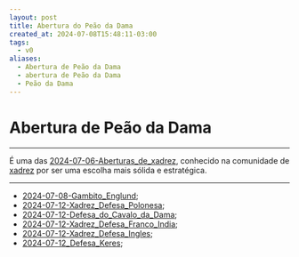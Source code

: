 ```yaml
---
layout: post
title: Abertura do Peão da Dama
created_at: 2024-07-08T15:48:11-03:00
tags:
  - v0
aliases:
  - Abertura de Peão da Dama
  - abertura de Peão da Dama
  - Peão da Dama
---
```

# Abertura de Peão da Dama
---


É uma das [2024-07-06-Aberturas_de_xadrez](_draft/2024/07/2024-07-06-Aberturas_de_xadrez.md), conhecido na comunidade de [xadrez](api/2024/07/2024-07-06-Xadrez.md) por ser uma escolha mais sólida e estratégica.

---


- [2024-07-08-Gambito_Englund](_draft/2024/07/2024-07-08-Gambito_Englund.md);
- [2024-07-12-Xadrez_Defesa_Polonesa](_insight/2024/07/2024-07-12-Xadrez_Defesa_Polonesa.md);
- [2024-07-12-Defesa_do_Cavalo_da_Dama](_insight/2024/07/2024-07-12-Defesa_do_Cavalo_da_Dama.md);
- [2024-07-12-Xadrez_Defesa_Franco_India](_insight/2024/07/2024-07-12-Xadrez_Defesa_Franco_India.md);
- [2024-07-12-Xadrez_Defesa_Ingles](_insight/2024/07/2024-07-12-Xadrez_Defesa_Ingles.md);
- [2024-07-12_Defesa_Keres](_insight/2024/07/2024-07-12_Defesa_Keres.md);